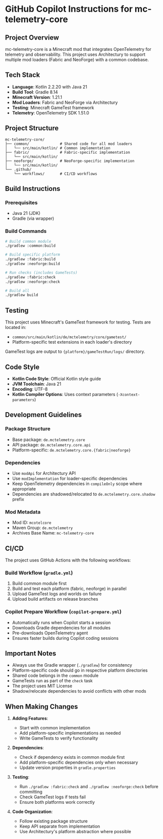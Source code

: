 # GitHub Copilot Instructions for mc-telemetry-core

## Project Overview

mc-telemetry-core is a Minecraft mod that integrates OpenTelemetry for telemetry and observability. This project uses Architectury to support multiple mod loaders (Fabric and NeoForge) with a common codebase.

## Tech Stack

- **Language**: Kotlin 2.2.20 with Java 21
- **Build Tool**: Gradle 8.14
- **Minecraft Version**: 1.21.1
- **Mod Loaders**: Fabric and NeoForge via Architectury
- **Testing**: Minecraft GameTest framework
- **Telemetry**: OpenTelemetry SDK 1.51.0

## Project Structure

```
mc-telemetry-core/
├── common/              # Shared code for all mod loaders
│   └── src/main/kotlin/ # Common implementation
├── fabric/              # Fabric-specific implementation
│   └── src/main/kotlin/
├── neoforge/            # NeoForge-specific implementation
│   └── src/main/kotlin/
└── .github/
    └── workflows/       # CI/CD workflows
```

## Build Instructions

### Prerequisites
- Java 21 (JDK)
- Gradle (via wrapper)

### Build Commands

```bash
# Build common module
./gradlew :common:build

# Build specific platform
./gradlew :fabric:build
./gradlew :neoforge:build

# Run checks (includes GameTests)
./gradlew :fabric:check
./gradlew :neoforge:check

# Build all
./gradlew build
```

## Testing

This project uses Minecraft's GameTest framework for testing. Tests are located in:
- `common/src/main/kotlin/de/mctelemetry/core/gametest/`
- Platform-specific test extensions in each loader's directory

GameTest logs are output to `{platform}/gameTestRun/logs/` directory.

## Code Style

- **Kotlin Code Style**: Official Kotlin style guide
- **JVM Toolchain**: Java 21
- **Encoding**: UTF-8
- **Kotlin Compiler Options**: Uses context parameters (`-Xcontext-parameters`)

## Development Guidelines

### Package Structure
- Base package: `de.mctelemetry.core`
- API package: `de.mctelemetry.core.api`
- Platform-specific: `de.mctelemetry.core.{fabric|neoforge}`

### Dependencies
- Use `modApi` for Architectury API
- Use `modImplementation` for loader-specific dependencies
- Keep OpenTelemetry dependencies in `compileOnly` scope where appropriate
- Dependencies are shadowed/relocated to `de.mctelemetry.core.shadow` prefix

### Mod Metadata
- Mod ID: `mcotelcore`
- Maven Group: `de.mctelemetry`
- Archives Base Name: `mc-telemetry-core`

## CI/CD

The project uses GitHub Actions with the following workflows:

### Build Workflow (`gradle.yml`)
1. Build common module first
2. Build and test each platform (fabric, neoforge) in parallel
3. Upload GameTest logs and worlds on failure
4. Upload build artifacts on release branches

### Copilot Prepare Workflow (`copilot-prepare.yml`)
- Automatically runs when Copilot starts a session
- Downloads Gradle dependencies for all modules
- Pre-downloads OpenTelemetry agent
- Ensures faster builds during Copilot coding sessions

## Important Notes

- Always use the Gradle wrapper (`./gradlew`) for consistency
- Platform-specific code should go in respective platform directories
- Shared code belongs in the `common` module
- GameTests run as part of the `check` task
- The project uses MIT License
- Shadow/relocate dependencies to avoid conflicts with other mods

## When Making Changes

1. **Adding Features**: 
   - Start with common implementation
   - Add platform-specific implementations as needed
   - Write GameTests to verify functionality

2. **Dependencies**:
   - Check if dependency exists in common module first
   - Add platform-specific dependencies only when necessary
   - Update version properties in `gradle.properties`

3. **Testing**:
   - Run `./gradlew :fabric:check` and `./gradlew :neoforge:check` before committing
   - Check GameTest logs if tests fail
   - Ensure both platforms work correctly

4. **Code Organization**:
   - Follow existing package structure
   - Keep API separate from implementation
   - Use Architectury's platform abstraction where possible
